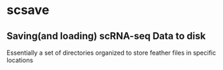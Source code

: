 # scsave

## Saving(and loading) scRNA-seq Data to disk

Essentially a set of directories organized to store feather files in specific locations
